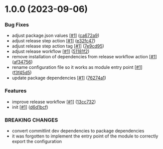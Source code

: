 # 1.0.0 (2023-09-06)


### Bug Fixes

* adjust package.json values [[#1](https://github.com/d3p1/commitlint-config/issues/1)] ([ca672a9](https://github.com/d3p1/commitlint-config/commit/ca672a9ad5005b6c0269687a0f77a60331a95ed7))
* adjust release step action [[#1](https://github.com/d3p1/commitlint-config/issues/1)] ([e32fc47](https://github.com/d3p1/commitlint-config/commit/e32fc47ebb626fded1d8f694f2300a306c379a33))
* adjust release step action tag [[#1](https://github.com/d3p1/commitlint-config/issues/1)] ([7e9cd95](https://github.com/d3p1/commitlint-config/commit/7e9cd954666fd73daf126b6a4c5684c0fb02e395))
* adjust release workflow [[#1](https://github.com/d3p1/commitlint-config/issues/1)] ([51181f2](https://github.com/d3p1/commitlint-config/commit/51181f222c5580401aa8b916dbf1e90aa929fe28))
* remove installation of dependencies from release workflow action [[#1](https://github.com/d3p1/commitlint-config/issues/1)] ([af34756](https://github.com/d3p1/commitlint-config/commit/af34756986105abfc339d2f191b19790479f4d1e))
* rename configuration file so it works as module entry point [[#1](https://github.com/d3p1/commitlint-config/issues/1)] ([f3f45d5](https://github.com/d3p1/commitlint-config/commit/f3f45d595ea6e5ef1169c16833921b02879098f4))
* update package dependencies [[#1](https://github.com/d3p1/commitlint-config/issues/1)] ([76274a1](https://github.com/d3p1/commitlint-config/commit/76274a1a660119d2ac7a0e29a69a5fba6a043543))


### Features

* improve release workflow [[#1](https://github.com/d3p1/commitlint-config/issues/1)] ([13cc732](https://github.com/d3p1/commitlint-config/commit/13cc732ddfcf45718d9445c105ea5c10afecec87))
* init [[#1](https://github.com/d3p1/commitlint-config/issues/1)] ([d6d1bcf](https://github.com/d3p1/commitlint-config/commit/d6d1bcfa2603a8331e2a64f047f5aa934284caf0))


### BREAKING CHANGES

* convert commitlint dev dependencies to package dependencies
* it was forgotten to implement the entry point of the module to correctly export the configuration
